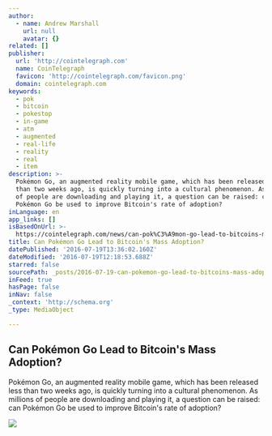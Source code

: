 ```yaml
---
author:
  - name: Andrew Marshall
    url: null
    avatar: {}
related: []
publisher:
  url: 'http://cointelegraph.com'
  name: CoinTelegraph
  favicon: 'http://cointelegraph.com/favicon.png'
  domain: cointelegraph.com
keywords:
  - pok
  - bitcoin
  - pokestop
  - in-game
  - atm
  - augmented
  - real-life
  - reality
  - real
  - item
description: >-
  Pokémon Go, an augmented reality mobile game, which has been released less
  than two weeks ago, is quickly turning into a cultural phenomenon. As millions
  of people are downloading and playing it, a question can be raised: can
  Pokémon Go be used to improve Bitcoin's rate of adoption?
inLanguage: en
app_links: []
isBasedOnUrl: >-
  https://cointelegraph.com/news/can-pok%C3%A9mon-go-lead-to-bitcoins-mass-adoption
title: Can Pokémon Go Lead to Bitcoin's Mass Adoption?
datePublished: '2016-07-19T13:36:02.160Z'
dateModified: '2016-07-19T12:18:53.688Z'
starred: false
sourcePath: _posts/2016-07-19-can-pokemon-go-lead-to-bitcoins-mass-adoption.md
inFeed: true
hasPage: false
inNav: false
_context: 'http://schema.org'
_type: MediaObject

---
```

<article style=""><h1>Can Pokémon Go Lead to Bitcoin's Mass Adoption?</h1><p>Pokémon Go, an augmented reality mobile game, which has been released less than two weeks ago, is quickly turning into a cultural phenomenon. As millions of people are downloading and playing it, a question can be raised: can Pokémon Go be used to improve Bitcoin's rate of adoption?</p><img src="https://cointelegraph.com/images/725_aHR0cDovL2NvaW50ZWxlZ3JhcGguY29tL3N0b3JhZ2UvdXBsb2Fkcy92aWV3L2RhN2Q4YzRjMGMyNGFmMzg1Y2U3MTQyNDgzMDM2Yzk1LmpwZw==.jpg" /></article>